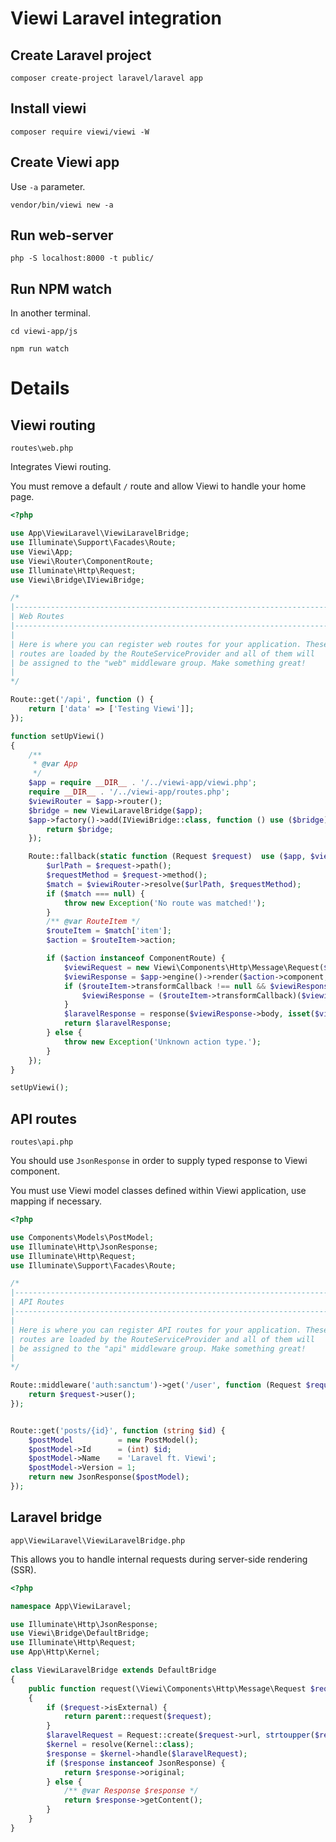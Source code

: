 # Viewi Laravel integration

## Create Laravel project

`composer create-project laravel/laravel app`

## Install viewi

`composer require viewi/viewi -W`

## Create Viewi app

Use `-a` parameter.

`vendor/bin/viewi new -a`



## Run web-server

`php -S localhost:8000 -t public/`

## Run NPM watch

In another terminal.

`cd viewi-app/js`

`npm run watch`



# Details

## Viewi routing

`routes\web.php`

Integrates Viewi routing.

You must remove a default `/` route and allow Viewi to handle your home page.

```php
<?php

use App\ViewiLaravel\ViewiLaravelBridge;
use Illuminate\Support\Facades\Route;
use Viewi\App;
use Viewi\Router\ComponentRoute;
use Illuminate\Http\Request;
use Viewi\Bridge\IViewiBridge;

/*
|--------------------------------------------------------------------------
| Web Routes
|--------------------------------------------------------------------------
|
| Here is where you can register web routes for your application. These
| routes are loaded by the RouteServiceProvider and all of them will
| be assigned to the "web" middleware group. Make something great!
|
*/

Route::get('/api', function () {
    return ['data' => ['Testing Viewi']];
});

function setUpViewi()
{
    /**
     * @var App
     */
    $app = require __DIR__ . '/../viewi-app/viewi.php';
    require __DIR__ . '/../viewi-app/routes.php';
    $viewiRouter = $app->router();
    $bridge = new ViewiLaravelBridge($app);
    $app->factory()->add(IViewiBridge::class, function () use ($bridge) {
        return $bridge;
    });

    Route::fallback(static function (Request $request)  use ($app, $viewiRouter) {
        $urlPath = $request->path();
        $requestMethod = $request->method();
        $match = $viewiRouter->resolve($urlPath, $requestMethod);
        if ($match === null) {
            throw new Exception('No route was matched!');
        }
        /** @var RouteItem */
        $routeItem = $match['item'];
        $action = $routeItem->action;

        if ($action instanceof ComponentRoute) {
            $viewiRequest = new Viewi\Components\Http\Message\Request($urlPath, strtolower($requestMethod));
            $viewiResponse = $app->engine()->render($action->component, $match['params'], $viewiRequest);
            if ($routeItem->transformCallback !== null && $viewiResponse instanceof Viewi\Components\Http\Message\Response) {
                $viewiResponse = ($routeItem->transformCallback)($viewiResponse);
            }
            $laravelResponse = response($viewiResponse->body, isset($viewiResponse->headers['Location']) ? 302 : $viewiResponse->status, $viewiResponse->headers);
            return $laravelResponse;
        } else {
            throw new Exception('Unknown action type.');
        }
    });
}

setUpViewi();
```

## API routes

`routes\api.php`

You should use `JsonResponse` in order to supply typed response to Viewi component.

You must use Viewi model classes defined within Viewi application, use mapping if necessary.

```php
<?php

use Components\Models\PostModel;
use Illuminate\Http\JsonResponse;
use Illuminate\Http\Request;
use Illuminate\Support\Facades\Route;

/*
|--------------------------------------------------------------------------
| API Routes
|--------------------------------------------------------------------------
|
| Here is where you can register API routes for your application. These
| routes are loaded by the RouteServiceProvider and all of them will
| be assigned to the "api" middleware group. Make something great!
|
*/

Route::middleware('auth:sanctum')->get('/user', function (Request $request) {
    return $request->user();
});


Route::get('posts/{id}', function (string $id) {
    $postModel          = new PostModel();
    $postModel->Id      = (int) $id;
    $postModel->Name    = 'Laravel ft. Viewi';
    $postModel->Version = 1;
    return new JsonResponse($postModel);
});
```

## Laravel bridge

`app\ViewiLaravel\ViewiLaravelBridge.php`

This allows you to handle internal requests during server-side rendering (SSR).

```php
<?php

namespace App\ViewiLaravel;

use Illuminate\Http\JsonResponse;
use Viewi\Bridge\DefaultBridge;
use Illuminate\Http\Request;
use App\Http\Kernel;

class ViewiLaravelBridge extends DefaultBridge
{
    public function request(\Viewi\Components\Http\Message\Request $request): mixed
    {
        if ($request->isExternal) {
            return parent::request($request);
        }
        $laravelRequest = Request::create($request->url, strtoupper($request->method), [], $_COOKIE, [], $_SERVER, $request->body);
        $kernel = resolve(Kernel::class);
        $response = $kernel->handle($laravelRequest);
        if ($response instanceof JsonResponse) {
            return $response->original;
        } else {
            /** @var Response $response */
            return $response->getContent();
        }
    }
}
```